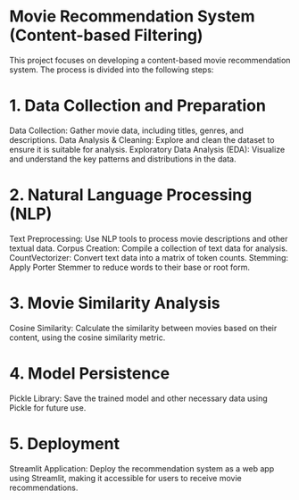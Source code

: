 # Movie Recommendation System (Content-based Filtering)
This project focuses on developing a content-based movie recommendation system. The process is divided into the following steps:

# 1. Data Collection and Preparation
Data Collection: Gather movie data, including titles, genres, and descriptions.
Data Analysis & Cleaning: Explore and clean the dataset to ensure it is suitable for analysis.
Exploratory Data Analysis (EDA): Visualize and understand the key patterns and distributions in the data.
# 2. Natural Language Processing (NLP)
Text Preprocessing: Use NLP tools to process movie descriptions and other textual data.
Corpus Creation: Compile a collection of text data for analysis.
CountVectorizer: Convert text data into a matrix of token counts.
Stemming: Apply Porter Stemmer to reduce words to their base or root form.
# 3. Movie Similarity Analysis
Cosine Similarity: Calculate the similarity between movies based on their content, using the cosine similarity metric.
# 4. Model Persistence
Pickle Library: Save the trained model and other necessary data using Pickle for future use.
# 5. Deployment
Streamlit Application: Deploy the recommendation system as a web app using Streamlit, making it accessible for users to receive movie recommendations.
